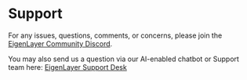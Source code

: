 # Support

For any issues, questions, comments, or concerns, please join the [EigenLayer Community Discord](https://discord.gg/eigenlayer).

You may also send us a question via our AI-enabled chatbot or Support team here: <a href="javascript:void(0)"  id="intercom_trigger_eldocs" >EigenLayer Support Desk</a>
